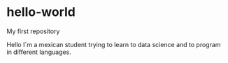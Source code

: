 # hello-world
My first repository

Hello I´m a mexican student trying to learn to data science and to program in different languages. 
